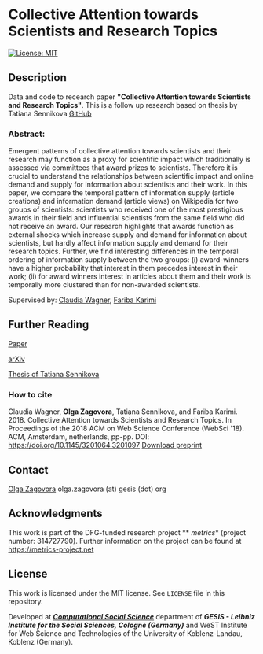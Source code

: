 # Collective Attention towards Scientists and Research Topics

[![License: MIT](https://img.shields.io/badge/License-MIT-yellow.svg)](https://opensource.org/licenses/MIT)

## Description

Data and code to recearch paper **"Collective Attention towards Scientists and Research Topics"**. This is a follow up research based on thesis by Tatiana Sennikova [GitHub]( https://github.com/tsennikova/scientists-analysis )

### Abstract:

Emergent patterns of collective attention towards scientists and their research may function as a proxy for scientific impact which traditionally is assessed via committees that award prizes to scientists. Therefore it is crucial to understand the relationships between scientific impact and online demand and supply for information about scientists and their work.  In this paper, we compare the temporal pattern of information supply (article creations) and information demand (article views) on Wikipedia for two groups of scientists: scientists who received one of the most prestigious awards in their field and influential scientists from the same field who did not receive an award.
Our research highlights that awards function as external shocks which increase supply and demand for information about scientists, but hardly affect information supply and demand for their research topics. Further, we find interesting differences in the temporal ordering of information supply between the two groups: (i) award-winners have a higher probability that interest in them precedes interest in their work; (ii) for award winners interest in articles about them and their work is temporally more clustered than for non-awarded scientists. 

Supervised by: [Claudia Wagner]( http://www.claudiawagner.info ), [Fariba Karimi]( https://frbkrm.com/ ) 

## Further Reading

[Paper]( https://doi.org/10.1145/3201064.3201097 )

[arXiv](  )


[Thesis of Tatiana Sennikova]( https://kola.opus.hbz-nrw.de/frontdoor/index/index/docId/1388n )

### How to cite

Claudia Wagner, **Olga Zagovora**, Tatiana Sennikova, and Fariba Karimi. 2018. Collective Attention towards Scientists and Research Topics. In Proceedings of the 2018 ACM on Web Science Conference (WebSci '18). ACM, Amsterdam, netherlands, pp-pp. DOI: https://doi.org/10.1145/3201064.3201097
[Download preprint]() 

## Contact

[Olga Zagovora](http://olgazagovora.ucoz.net/) olga.zagovora (at) gesis (dot) org


## Acknowledgments

This work is part of the DFG-funded research project ** *metrics** (project number: 314727790). Further information on the project can be found at https://metrics-project.net


## License

This work is licensed under the MIT license. See ``LICENSE`` file in this repository.

Developed at ***[Computational Social Science]( https://www.gesis.org/en/institute/departments/computational-social-science/ )*** department of ***GESIS - Leibniz Institute for the Social Sciences, Cologne (Germany)*** and WeST Institute for Web Science and Technologies of the University of Koblenz-Landau, Koblenz (Germany).
